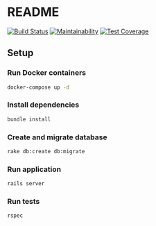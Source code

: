 # README

[![Build Status](https://travis-ci.org/ramonsantos/agenda-api-rails.svg?branch=master)](https://travis-ci.org/ramonsantos/agenda-api-rails)
[![Maintainability](https://api.codeclimate.com/v1/badges/d57e7440df5f3a6acc5f/maintainability)](https://codeclimate.com/github/ramonsantos/agenda-api-rails/maintainability)
[![Test Coverage](https://api.codeclimate.com/v1/badges/d57e7440df5f3a6acc5f/test_coverage)](https://codeclimate.com/github/ramonsantos/agenda-api-rails/test_coverage)

## Setup

### Run Docker containers

``` bash
docker-compose up -d
```

### Install dependencies
``` bash
bundle install
```

### Create and migrate database
``` bash
rake db:create db:migrate
```

### Run application
``` bash
rails server
```

### Run tests
``` bash
rspec
```
